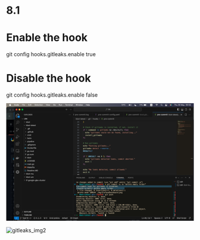# 8.1

# Enable the hook
git config hooks.gitleaks.enable true

# Disable the hook
git config hooks.gitleaks.enable false

![gitleaks_img](https://github.com/mintniron/kbot-latest/blob/Task18/img/Screen%20Shot%202024-05-30%20at%2000.32.27.png?raw=true)

![gitleaks_img2]()